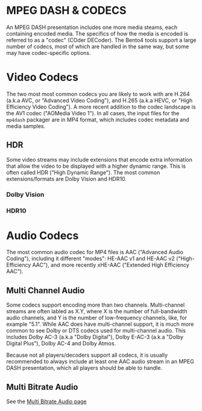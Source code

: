 MPEG DASH & CODECS
==================

An MPEG DASH presentation includes one more media steams, each containing encoded media. The specifics of how the media is encoded is referred to as a "codec" (COder DECoder). The Bento4 tools support a large number of codecs, most of which are handled in the same way, but some may have codec-specific options.

# Video Codecs

The two most most common codecs you are likely to work with are H.264 (a.k.a AVC, or "Advanced Video Coding"), and H.265 (a.k.a HEVC, or "High Efficiency Video Coding"). A more recent addition to the codec landscape is the AV1 codec ("AOMedia Video 1"). In all cases, the input files for the `mp4dash` packager are in MP4 format, which includes codec metadata and media samples.

## HDR

Some video streams may include extensions that encode extra information that allow the video to be displayed with a higher dynamic range. This is often called HDR ("High Dynamic Range"). The most common extensions/formats are Dolby Vision and HDR10.

### Dolby Vision

### HDR10

# Audio Codecs

The most common audio codec for MP4 files is AAC ("Advanced Audio Coding"), including it different "modes": HE-AAC v1 and HE-AAC v2 ("High-Efficiency AAC"), and more recently xHE-AAC ("Extended High Efficiency AAC").

## Multi Channel Audio
Some codecs support encoding more than two channels. Multi-channel streams are often labled as X.Y, where X is the number of full-bandwidth audio channels, and Y is the number of low-frequency channels, like, for example "5.1".
While AAC does have multi-channel support, it is much more common to see Dolby or DTS codecs used for multi-channel audio. This includes Dolby AC-3 (a.k.a "Dolby Digital"), Dolby E-AC-3 (a.k.a "Dolby Digital Plus"), Dolby AC-4 and Dolby Atmos.

Because not all players/decoders support all codecs, it is usually recommended to always include at least one AAC audio stream in an MPEG DASH presentation, which all players should be able to handle.

## Multi Bitrate Audio
See the [Multi Bitrate Audio page](multi_bitrate_audio.md)